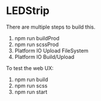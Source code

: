 # LEDStrip

There are multiple steps to build this. 

1. npm run buildProd
1. npm run scssProd
1. Platform IO Upload FileSystem
1. Platform IO Build/Upload

To test the web UX:

1. npm run build
1. npm run scss
1. npm run start
